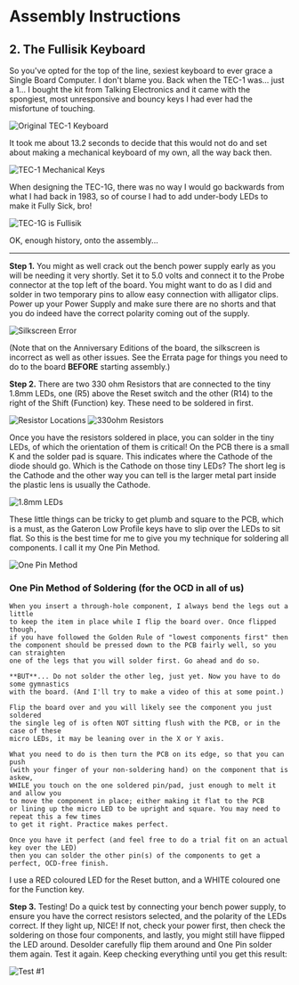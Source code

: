 # Assembly Instructions

## 2. The Fullisik Keyboard
So you've opted for the top of the line, sexiest keyboard to ever grace a Single Board Computer. I don't blame you. 
Back when the TEC-1 was... just a 1... I bought the kit from Talking Electronics and it came with the spongiest, most
unresponsive and bouncy keys I had ever had the misfortune of touching.

![Original TEC-1 Keyboard](./pictures/TEC-1_Original.jpg)

It took me about 13.2 seconds to decide that this would not do and set about making a mechanical keyboard of my own, all the way back then.

![TEC-1 Mechanical Keys](./pictures/TEC-1_Mechanical_Hex.jpg)

When designing the TEC-1G, there was no way I would go backwards from what I had back in 1983, so of course I had to add under-body LEDs to make it Fully Sick, bro!

![TEC-1G is Fullisik](./pictures/Fullisik.jpg)

OK, enough history, onto the assembly...

---

**Step 1.**  You might as well crack out the bench power supply early as you will be needing it very shortly.
Set it to 5.0 volts and connect it to the Probe connector at the top left of the board. You might want to do as I did
and solder in two temporary pins to allow easy connection with alligator clips. Power up your Power Supply and make sure
there are no shorts and that you do indeed have the correct polarity coming out of the supply.

![Silkscreen Error](./pictures/Probe_Silkscreen.jpg)

(Note that on the Anniversary Editions of the board, the silkscreen is incorrect as well as other issues.
See the Errata page for things you need to do to the board **BEFORE** starting assembly.)

**Step 2.** There are two 330 ohm Resistors that are connected to the tiny 1.8mm LEDs, one (R5) above the Reset switch
and the other (R14) to the right of the Shift (Function) key.  These need to be soldered in first.

![Resistor Locations](./pictures/Fullisik_resistors.jpg) ![330ohm Resistors](./pictures/resistor_330r.jpg)

Once you have the resistors soldered in place, you can solder in the tiny LEDs, of which the orientation of them is critical!
On the PCB there is a small K and the solder pad is square. This indicates where the Cathode of the diode should go.
Which is the Cathode on those tiny LEDs? The short leg is the Cathode and the other way you can tell is
the larger metal part inside the plastic lens is usually the Cathode.

![1.8mm LEDs](./pictures/LED_1-8mm.jpg)

These little things can be tricky to get plumb and square to the PCB, which is a must, as the Gateron Low Profile
keys have to slip over the LEDs to sit flat. So this is the best time for me to give you my technique for
soldering all components. I call it my One Pin Method.

![One Pin Method](./pictures/FS_onepin.jpg)

### One Pin Method of Soldering (for the OCD in all of us)
```
When you insert a through-hole component, I always bend the legs out a little
to keep the item in place while I flip the board over. Once flipped though,
if you have followed the Golden Rule of "lowest components first" then
the component should be pressed down to the PCB fairly well, so you can straighten
one of the legs that you will solder first. Go ahead and do so.

**BUT**... Do not solder the other leg, just yet. Now you have to do some gymnastics
with the board. (And I'll try to make a video of this at some point.)

Flip the board over and you will likely see the component you just soldered
the single leg of is often NOT sitting flush with the PCB, or in the case of these
micro LEDs, it may be leaning over in the X or Y axis.

What you need to do is then turn the PCB on its edge, so that you can push
(with your finger of your non-soldering hand) on the component that is askew,
WHILE you touch on the one soldered pin/pad, just enough to melt it and allow you
to move the component in place; either making it flat to the PCB
or lining up the micro LED to be upright and square. You may need to repeat this a few times
to get it right. Practice makes perfect.

Once you have it perfect (and feel free to do a trial fit on an actual key over the LED)
then you can solder the other pin(s) of the components to get a perfect, OCD-free finish.
```
I use a RED coloured LED for the Reset button, and a WHITE coloured one for the Function key.

**Step 3.** Testing!
Do a quick test by connecting your bench power supply, to ensure you have the correct resistors selected,
and the polarity of the LEDs correct. If they light up, NICE! If not, check your power first, then check the 
soldering on those four components, and lastly, you might still have flipped the LED around. Desolder carefully
flip them around and One Pin solder them again. Test it again. Keep checking everything until you get this result:

![Test #1](./pictures/FS_test.jpg)

